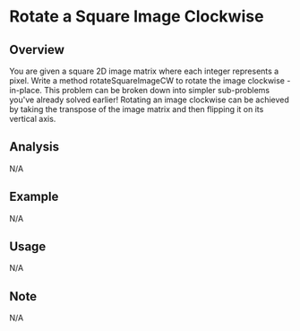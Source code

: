 # Rotate a Square Image Clockwise 

Overview
---
You are given a square 2D image matrix where each integer represents a pixel. 
Write a method rotateSquareImageCW to rotate the image clockwise - in-place. 
This problem can be broken down into simpler sub-problems you've already 
solved earlier! Rotating an image clockwise can be achieved by taking 
the transpose of the image matrix and then flipping it on its 
vertical axis.

Analysis
---
N/A

Example
---
N/A

Usage
---
N/A

Note
---
N/A
